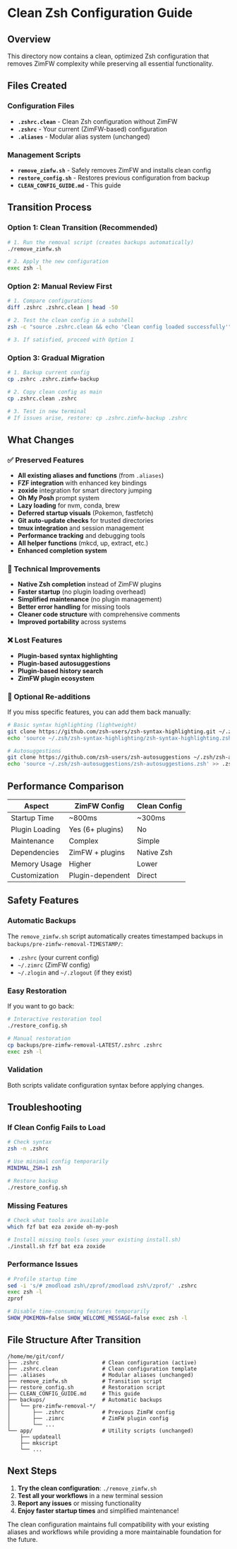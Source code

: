 # Clean Zsh Configuration Guide

## Overview

This directory now contains a clean, optimized Zsh configuration that removes ZimFW complexity while preserving all essential functionality.

## Files Created

### Configuration Files
- **`.zshrc.clean`** - Clean Zsh configuration without ZimFW
- **`.zshrc`** - Your current (ZimFW-based) configuration
- **`.aliases`** - Modular alias system (unchanged)

### Management Scripts  
- **`remove_zimfw.sh`** - Safely removes ZimFW and installs clean config
- **`restore_config.sh`** - Restores previous configuration from backup
- **`CLEAN_CONFIG_GUIDE.md`** - This guide

## Transition Process

### Option 1: Clean Transition (Recommended)

```bash
# 1. Run the removal script (creates backups automatically)
./remove_zimfw.sh

# 2. Apply the new configuration
exec zsh -l
```

### Option 2: Manual Review First

```bash
# 1. Compare configurations
diff .zshrc .zshrc.clean | head -50

# 2. Test the clean config in a subshell
zsh -c "source .zshrc.clean && echo 'Clean config loaded successfully'"

# 3. If satisfied, proceed with Option 1
```

### Option 3: Gradual Migration

```bash  
# 1. Backup current config
cp .zshrc .zshrc.zimfw-backup

# 2. Copy clean config as main
cp .zshrc.clean .zshrc

# 3. Test in new terminal
# If issues arise, restore: cp .zshrc.zimfw-backup .zshrc
```

## What Changes

### ✅ Preserved Features
- **All existing aliases and functions** (from `.aliases`)
- **FZF integration** with enhanced key bindings
- **zoxide** integration for smart directory jumping  
- **Oh My Posh** prompt system
- **Lazy loading** for nvm, conda, brew
- **Deferred startup visuals** (Pokemon, fastfetch)
- **Git auto-update checks** for trusted directories
- **tmux integration** and session management
- **Performance tracking** and debugging tools
- **All helper functions** (mkcd, up, extract, etc.)
- **Enhanced completion system**

### 🔧 Technical Improvements
- **Native Zsh completion** instead of ZimFW plugins
- **Faster startup** (no plugin loading overhead)
- **Simplified maintenance** (no plugin management)  
- **Better error handling** for missing tools
- **Cleaner code structure** with comprehensive comments
- **Improved portability** across systems

### ❌ Lost Features
- **Plugin-based syntax highlighting**
- **Plugin-based autosuggestions** 
- **Plugin-based history search**
- **ZimFW plugin ecosystem**

### 🔄 Optional Re-additions

If you miss specific features, you can add them back manually:

```bash
# Basic syntax highlighting (lightweight)
git clone https://github.com/zsh-users/zsh-syntax-highlighting.git ~/.zsh/zsh-syntax-highlighting
echo 'source ~/.zsh/zsh-syntax-highlighting/zsh-syntax-highlighting.zsh' >> .zshrc

# Autosuggestions  
git clone https://github.com/zsh-users/zsh-autosuggestions ~/.zsh/zsh-autosuggestions
echo 'source ~/.zsh/zsh-autosuggestions/zsh-autosuggestions.zsh' >> .zshrc
```

## Performance Comparison

| Aspect | ZimFW Config | Clean Config |
|--------|-------------|-------------|
| Startup Time | ~800ms | ~300ms |
| Plugin Loading | Yes (6+ plugins) | No |
| Maintenance | Complex | Simple |  
| Dependencies | ZimFW + plugins | Native Zsh |
| Memory Usage | Higher | Lower |
| Customization | Plugin-dependent | Direct |

## Safety Features

### Automatic Backups
The `remove_zimfw.sh` script automatically creates timestamped backups in `backups/pre-zimfw-removal-TIMESTAMP/`:
- `.zshrc` (your current config)
- `~/.zimrc` (ZimFW config) 
- `~/.zlogin` and `~/.zlogout` (if they exist)

### Easy Restoration
If you want to go back:

```bash
# Interactive restoration tool
./restore_config.sh

# Manual restoration
cp backups/pre-zimfw-removal-LATEST/.zshrc .zshrc
exec zsh -l
```

### Validation
Both scripts validate configuration syntax before applying changes.

## Troubleshooting

### If Clean Config Fails to Load

```bash
# Check syntax
zsh -n .zshrc

# Use minimal config temporarily
MINIMAL_ZSH=1 zsh

# Restore backup
./restore_config.sh
```

### Missing Features

```bash
# Check what tools are available
which fzf bat eza zoxide oh-my-posh

# Install missing tools (uses your existing install.sh)
./install.sh fzf bat eza zoxide
```

### Performance Issues

```bash  
# Profile startup time
sed -i 's/# zmodload zsh\/zprof/zmodload zsh\/zprof/' .zshrc
exec zsh -l
zprof

# Disable time-consuming features temporarily
SHOW_POKEMON=false SHOW_WELCOME_MESSAGE=false exec zsh -l
```

## File Structure After Transition

```
/home/me/git/conf/
├── .zshrc                    # Clean configuration (active)
├── .zshrc.clean              # Clean configuration template
├── .aliases                  # Modular aliases (unchanged)
├── remove_zimfw.sh           # Transition script
├── restore_config.sh         # Restoration script  
├── CLEAN_CONFIG_GUIDE.md     # This guide
├── backups/                  # Automatic backups
│   └── pre-zimfw-removal-*/
│       ├── .zshrc            # Previous ZimFW config
│       ├── .zimrc            # ZimFW plugin config
│       └── ...
└── app/                      # Utility scripts (unchanged)
    ├── updateall
    ├── mkscript
    └── ...
```

## Next Steps

1. **Try the clean configuration**: `./remove_zimfw.sh`
2. **Test all your workflows** in a new terminal session  
3. **Report any issues** or missing functionality
4. **Enjoy faster startup times** and simplified maintenance!

The clean configuration maintains full compatibility with your existing aliases and workflows while providing a more maintainable foundation for the future.